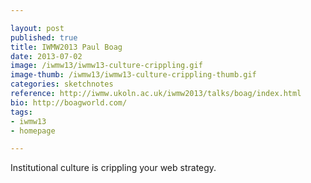 ```yaml
---

layout: post
published: true
title: IWMW2013 Paul Boag
date: 2013-07-02
image: /iwmw13/iwmw13-culture-crippling.gif
image-thumb: /iwmw13/iwmw13-culture-crippling-thumb.gif
categories: sketchnotes
reference: http://iwmw.ukoln.ac.uk/iwmw2013/talks/boag/index.html
bio: http://boagworld.com/
tags: 
- iwmw13
- homepage

---
```


Institutional culture is crippling your web strategy.
